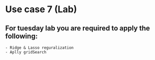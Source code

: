 # Use case 7 (Lab)
## For tuesday lab you are required to apply the following:
    - Ridge & Lasso reguralization
    - Aplly gridSearch
